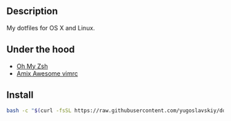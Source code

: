 ## Description

My dotfiles for OS X and Linux.

## Under the hood

- [Oh My Zsh](https://github.com/robbyrussell/oh-my-zsh)
- [Amix Awesome vimrc](https://github.com/amix/vimrc)

## Install

```bash
bash -c "$(curl -fsSL https://raw.githubusercontent.com/yugoslavskiy/dotfiles/master/install.sh)"
```
